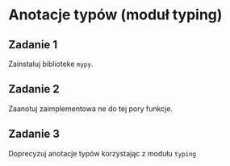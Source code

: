 # Anotacje typów (moduł typing)

## Zadanie 1
Zainstaluj biblioteke `mypy`.

## Zadanie 2
Zaanotuj zaimplementowa
ne do tej pory funkcje.

## Zadanie 3
Doprecyzuj anotacje typów korzystając z modułu `typing`
